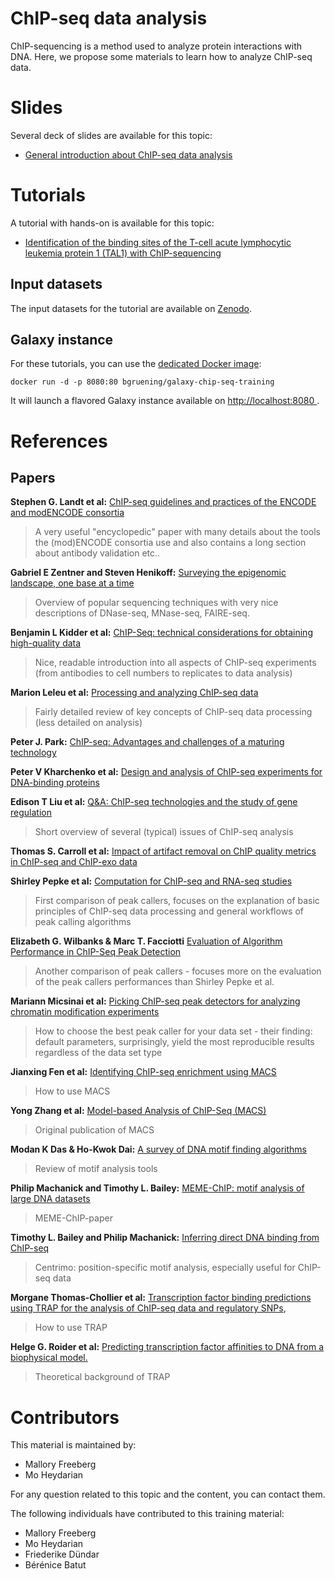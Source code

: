 ChIP-seq data analysis
======================

ChIP-sequencing is a method used to analyze protein interactions with DNA.
Here, we propose some materials to learn how to analyze ChIP-seq data.

# Slides

Several deck of slides are available for this topic:

- [General introduction about ChIP-seq data analysis](http://bgruening.github.io/training-material/ChIP-Seq/slides)

# Tutorials

A tutorial with hands-on is available for this topic:

- [Identification of the binding sites of the T-cell acute lymphocytic leukemia protein 1 (TAL1) with ChIP-sequencing](tutorials/TAL1_binding_site_identification.md)

## Input datasets

The input datasets for the tutorial are available on [Zenodo](https://doi.org/10.5281/zenodo.197100
).

## Galaxy instance

For these tutorials, you can use the [dedicated Docker image](docker/README.md):

```
docker run -d -p 8080:80 bgruening/galaxy-chip-seq-training
```

It will launch a flavored Galaxy instance available on
[http://localhost:8080 ](http://localhost:8080).

# References

## Papers

**Stephen G. Landt et al:** [ChIP-seq guidelines and practices of the ENCODE and modENCODE consortia](http://genome.cshlp.org/content/22/9/1813.long)

> A very useful "encyclopedic" paper with many details about the tools the (mod)ENCODE consortia use and also contains a long section about antibody validation etc..

**Gabriel E Zentner and Steven Henikoff:** [Surveying the epigenomic landscape, one base at a time](http://genomebiology.biomedcentral.com/articles/10.1186/gb-2012-13-10-250)

> Overview of popular sequencing techniques with very nice descriptions of DNase-seq, MNase-seq, FAIRE-seq.

**Benjamin L Kidder et al:** [ChIP-Seq: technical considerations for obtaining high-quality data](http://www.nature.com/ni/journal/v12/n10/abs/ni.2117.html)

> Nice, readable introduction into all aspects of ChIP-seq experiments (from antibodies to cell numbers to replicates to data analysis)

**Marion Leleu et al:** [Processing and analyzing ChIP-seq data](http://bfg.oxfordjournals.org/content/9/5-6/466)

> Fairly detailed review of key concepts of ChIP-seq data processing (less detailed on analysis)

**Peter J. Park:** [ChIP-seq: Advantages and challenges of a maturing technology](http://www.nature.com/nrg/journal/v10/n10/full/nrg2641.html)

**Peter V Kharchenko et al:** [Design and analysis of ChIP-seq experiments for DNA-binding proteins](http://www.nature.com/nbt/journal/v26/n12/full/nbt.1508.html)

**Edison T Liu et al:** [Q&A: ChIP-seq technologies and the study of gene regulation](http://bmcbiol.biomedcentral.com/articles/10.1186/1741-7007-8-56)

> Short overview of several (typical) issues of ChIP-seq analysis

**Thomas S. Carroll et al:**  [Impact of artifact removal on ChIP quality metrics in ChIP-seq and ChIP-exo data](http://journal.frontiersin.org/article/10.3389/fgene.2014.00075/full)

**Shirley Pepke et al:** [Computation for ChIP-seq and RNA-seq studies](http://www.nature.com/nmeth/journal/v6/n11s/full/nmeth.1371.html)

> First comparison of peak callers, focuses on the explanation of basic principles of ChIP-seq data processing and general workflows of peak calling algorithms

**Elizabeth G. Wilbanks & Marc T. Facciotti** [Evaluation of Algorithm Performance in ChIP-Seq Peak Detection](http://journals.plos.org/plosone/article?id=10.1371/journal.pone.0011471)

> Another comparison of peak callers - focuses more on the evaluation of the peak callers performances than Shirley Pepke et al.

**Mariann Micsinai et al:** [Picking ChIP-seq peak detectors for analyzing chromatin modification experiments](http://nar.oxfordjournals.org/content/40/9/e70.full)

> How to choose the best peak caller for your data set - their finding: default parameters, surprisingly, yield the most reproducible results regardless of the data set type

**Jianxing Fen et al:** [Identifying ChIP-seq enrichment using MACS](http://www.nature.com/nprot/journal/v7/n9/abs/nprot.2012.101.html)

> How to use MACS

**Yong Zhang et al:** [Model-based Analysis of ChIP-Seq (MACS)](http://genomebiology.biomedcentral.com/articles/10.1186/gb-2008-9-9-r137)

> Original publication of MACS

**Modan K Das & Ho-Kwok Dai:** [A survey of DNA motif finding algorithms](http://bmcbioinformatics.biomedcentral.com/articles/10.1186/1471-2105-8-S7-S21)

> Review of motif analysis tools

**Philip Machanick and Timothy L. Bailey:** [MEME-ChIP: motif analysis of large DNA datasets](http://bioinformatics.oxfordjournals.org/content/27/12/1696.short)

> MEME-ChIP-paper

**Timothy L. Bailey and Philip Machanick:** [Inferring direct DNA binding from ChIP-seq](http://nar.oxfordjournals.org/content/40/17/e128)

> Centrimo: position-specific motif analysis, especially useful for ChIP-seq data

**Morgane Thomas-Chollier et al:** [Transcription factor binding predictions using TRAP for the analysis of ChIP-seq data and regulatory SNPs](http://www.nature.com/nprot/journal/v6/n12/abs/nprot.2011.409.html),

> How to use TRAP

**Helge G. Roider et al:** [Predicting transcription factor affinities to DNA from a biophysical model.](http://bioinformatics.oxfordjournals.org/content/23/2/134.short)

> Theoretical background of TRAP

# Contributors

This material is maintained by:

- Mallory Freeberg
- Mo Heydarian

For any question related to this topic and the content, you can contact them.

The following individuals have contributed to this training material:

- Mallory Freeberg
- Mo Heydarian
- Friederike Dündar
- Bérénice Batut
